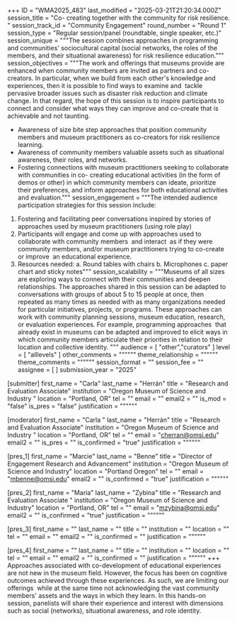 +++
ID = "WMA2025_483"
last_modified = "2025-03-21T21:20:34.000Z"
session_title = "Co- creating together with the community for risk resilience. "
session_track_id = "Community Engagement"
round_number = "Round 1"
session_type = "Regular session/panel (roundtable, single speaker, etc.)"
session_unique = """The session combines approaches in programming and communities' sociocultural capital (social networks, the roles of the members, and their situational awareness) for risk resilience education."""
session_objectives = """The work and offerings that museums provide are enhanced when community members are invited as partners and co-creators. In particular, when we build from each other's knowledge and experiences, then it is possible to find ways to examine and  tackle pervasive broader issues such as disaster risk reduction and climate change. In that regard, the hope of this session is to inspire participants to connect and consider what ways they can improve and co-create that is achievable and not taunting. 

- Awareness of size bite step approaches that position community members and museum practitioners as co-creators for risk resilience learning. 
- Awareness of community members valuable assets such as situational awareness, their roles, and networks. 
- Fostering connections with museum practitioners seeking to collaborate with communities in co- creating educational activities (in the form of demos or other) in which community members can ideate, prioritize their preferences, and inform approaches for both educational activities and evaluation."""
session_engagement = """The intended audience participation strategies for this session include: 
1. Fostering and facilitating peer conversations inspired by stories of approaches used by museum practitioners (using role play)
2. Participants will engage and come up with approaches used to collaborate with community members  and interact  as if they were community members, and/or museum practitioners trying to co-create or improve  an educational experience.
3. Resources needed:
    a. Round tables with chairs
    b. Microphones
    c. paper chart and sticky notes"""
session_scalability = """Museums of all sizes are exploring ways to connect with their communities and deepen relationships. The approaches shared in this session can be adapted to conversations with groups of about 5 to 15 people at once, then repeated as many times as needed with as many organizations needed for particular initiatives, projects, or programs. These approaches can work with community planning sessions, museum education, research, or evaluation experiences. For example, programming approaches  that already exist in museums can be adapted and improved to elicit ways in which community members articulate their priorities in relation to their location and collective identity.
"""
audience = [ "other","curators" ]
level = [ "alllevels" ]
other_comments = """"""
theme_relationship = """"""
theme_comments = """"""
session_format = ""
session_fee = ""
assignee = [  ]
submission_year = "2025"

[submitter]
first_name = "Carla"
last_name = "Herrán"
title = "Research and Evaluation Associate"
institution = "Oregon Museum of Science and Industry "
location = "Portland, OR"
tel = ""
email = ""
email2 = ""
is_mod = "false"
is_pres = "false"
justification = """"""

[moderator]
first_name = "Carla "
last_name = "Herrán"
title = "Research and Evaluation Associate"
institution = "Oregon Museum of Science and Industry "
location = "Portland, OR"
tel = ""
email = "cherran@omsi.edu"
email2 = ""
is_pres = ""
is_confirmed = "true"
justification = """"""

[pres_1]
first_name = "Marcie"
last_name = "Benne"
title = "Director of Engagement Research and Advancement"
institution = "Oregon Museum of Science and Industry"
location = "Portland Oregon"
tel = ""
email = "mbenne@omsi.edu"
email2 = ""
is_confirmed = "true"
justification = """"""

[pres_2]
first_name = "Maria"
last_name = "Zybina"
title = "Research and Evaluation Associate "
institution = "Oregon Museum of Science and Industry"
location = "Portland, OR"
tel = ""
email = "mzybina@omsi.edu"
email2 = ""
is_confirmed = "true"
justification = """"""

[pres_3]
first_name = ""
last_name = ""
title = ""
institution = ""
location = ""
tel = ""
email = ""
email2 = ""
is_confirmed = ""
justification = """"""

[pres_4]
first_name = ""
last_name = ""
title = ""
institution = ""
location = ""
tel = ""
email = ""
email2 = ""
is_confirmed = ""
justification = """"""
+++
Approaches associated with co-development of educational experiences are not new in the museum field. However, the focus has been on cognitive outcomes achieved through these experiences. As such, we are limiting our offerings  while at the same time not acknowledging the vast community members' assets and the ways in which they learn. In this hands-on session, panelists will share their experience and interest with dimensions such as social (networks), situational awareness, and role identity.
